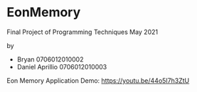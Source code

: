 # EonMemory
Final Project of Programming Techniques May 2021

by 
- Bryan 0706012010002
- Daniel Aprillio 0706012010003

Eon Memory Application Demo: https://youtu.be/44o5I7h3ZtU
